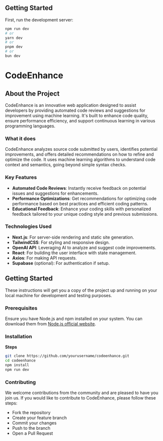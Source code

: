 
## Getting Started

First, run the development server:

```bash
npm run dev
# or
yarn dev
# or
pnpm dev
# or
bun dev
```
# CodeEnhance

## About the Project

CodeEnhance is an innovative web application designed to assist developers by providing automated code reviews and suggestions for improvement using machine learning. It's built to enhance code quality, ensure performance efficiency, and support continuous learning in various programming languages.

### What it does

CodeEnhance analyzes source code submitted by users, identifies potential improvements, and offers detailed recommendations on how to refine and optimize the code. It uses machine learning algorithms to understand code context and semantics, going beyond simple syntax checks.

### Key Features

- **Automated Code Reviews**: Instantly receive feedback on potential issues and suggestions for enhancements.
- **Performance Optimizations**: Get recommendations for optimizing code performance based on best practices and efficient coding patterns.
- **Educational Feedback**: Enhance your coding skills with personalized feedback tailored to your unique coding style and previous submissions.

### Technologies Used

- **Next.js**: For server-side rendering and static site generation.
- **TailwindCSS**: For styling and responsive design.
- **OpenAI API**: Leveraging AI to analyze and suggest code improvements.
- **React**: For building the user interface with state management.
- **Axios**: For making API requests.
- **Supabase** (optional): For authentication if setup.

## Getting Started

These instructions will get you a copy of the project up and running on your local machine for development and testing purposes.

### Prerequisites

Ensure you have Node.js and npm installed on your system. You can download them from [Node.js official website](https://nodejs.org/).

### Installation
**Steps**
   ```sh
   git clone https://github.com/yourusername/codeenhance.git
   cd codeenhance
   npm install
   npm run dev
   ```
### Contributing
We welcome contributions from the community and are pleased to have you join us. If you would like to contribute to CodeEnhance, please follow these steps:
* Fork the repository
* Create your feature branch
* Commit your changes
* Push to the branch
* Open a Pull Request
   
   




